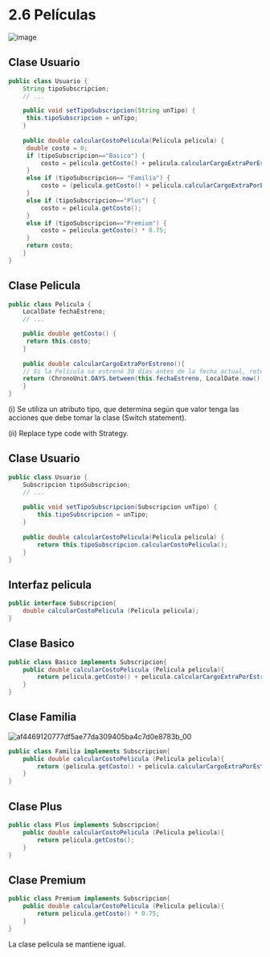 # 2.6 Películas
![image](https://github.com/Ruyy7/OO2/assets/87097965/227d4bdc-48c5-4a22-8aef-c74521df55d8)

## Clase Usuario
```java
public class Usuario {
    String tipoSubscripcion;
    // ...

    public void setTipoSubscripcion(String unTipo) {
   	 this.tipoSubscripcion = unTipo;
    }
    
    public double calcularCostoPelicula(Pelicula pelicula) {
   	 double costo = 0;
   	 if (tipoSubscripcion=="Basico") {
   		 costo = pelicula.getCosto() + pelicula.calcularCargoExtraPorEstreno();
   	 }
   	 else if (tipoSubscripcion== "Familia") {
   		 costo = (pelicula.getCosto() + pelicula.calcularCargoExtraPorEstreno()) * 0.90;
   	 }
   	 else if (tipoSubscripcion=="Plus") {
   		 costo = pelicula.getCosto();
   	 }
   	 else if (tipoSubscripcion=="Premium") {
   		 costo = pelicula.getCosto() * 0.75;
   	 }
   	 return costo;
    }
}
```
## Clase Pelicula
```java
public class Pelicula {
    LocalDate fechaEstreno;
    // ...

    public double getCosto() {
   	 return this.costo;
    }
    
    public double calcularCargoExtraPorEstreno(){
	// Si la Película se estrenó 30 días antes de la fecha actual, retorna un cargo de 0$, caso contrario, retorna un cargo extra de 300$
   	return (ChronoUnit.DAYS.between(this.fechaEstreno, LocalDate.now()) ) > 30 ? 0 : 300;
    }
}
```
(i) Se utiliza un atributo tipo, que determina según que valor tenga las acciones que debe tomar la clase (Switch statement).

(ii) Replace type code with Strategy.

## Clase Usuario

```java
public class Usuario {
	Subscripcion tipoSubscripcion;
	// ...
	
	public void setTipoSubscripcion(Subscripcion unTipo) {
		this.tipoSubscripcion = unTipo;
	}
	
	public double calcularCostoPelicula(Pelicula pelicula) {
		return this.tipoSubscripcion.calcularCostoPelicula();
	}
}
```

## Interfaz pelicula
```java
public interface Subscripcion{
	double calcularCostoPelicula (Pelicula pelicula);
}
```

## Clase Basico
```java
public class Basico implements Subscripcion{
	public double calcularCostoPelicula (Pelicula pelicula){
		return pelicula.getCosto() + pelicula.calcularCargoExtraPorEstreno();
	}
}
```

## Clase Familia
![af4469120777df5ae77da309405ba4c7d0e8783b_00](https://github.com/Ruyy7/OO2/assets/87097965/0fcf82cc-7d10-4adc-a3ca-f7be5ac1671e)

```java
public class Familia implements Subscripcion{
	public double calcularCostoPelicula (Pelicula pelicula){
		return (pelicula.getCosto() + pelicula.calcularCargoExtraPorEstreno()) * 0.90;
	}
}
```

## Clase Plus
```java
public class Plus implements Subscripcion{
	public double calcularCostoPelicula (Pelicula pelicula){
		return pelicula.getCosto();
	}
}
```

## Clase Premium
```java
public class Premium implements Subscripcion{
	public double calcularCostoPelicula (Pelicula pelicula){
		return pelicula.getCosto() * 0.75;
	}
}
```

La clase pelicula se mantiene igual.
